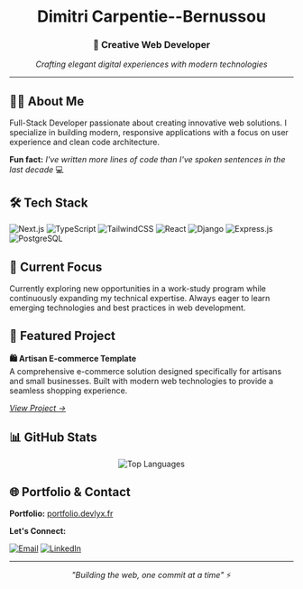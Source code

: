 <div align="center">

# Dimitri Carpentie--Bernussou
### 🎨 Creative Web Developer

*Crafting elegant digital experiences with modern technologies*

---

</div>

## 👨‍💻 About Me

Full-Stack Developer passionate about creating innovative web solutions. I specialize in building modern, responsive applications with a focus on user experience and clean code architecture.

**Fun fact:** *I've written more lines of code than I've spoken sentences in the last decade* 💻

## 🛠️ Tech Stack

![Next.js](https://img.shields.io/badge/Next.js-000000?style=for-the-badge&logo=next.js&logoColor=white&color=7c3aed)
![TypeScript](https://img.shields.io/badge/TypeScript-007ACC?style=for-the-badge&logo=typescript&logoColor=white&color=7c3aed)
![TailwindCSS](https://img.shields.io/badge/Tailwind_CSS-38B2AC?style=for-the-badge&logo=tailwind-css&logoColor=white&color=7c3aed)
![React](https://img.shields.io/badge/React-20232A?style=for-the-badge&logo=react&logoColor=white&color=7c3aed)
![Django](https://img.shields.io/badge/Django-092E20?style=for-the-badge&logo=django&logoColor=white&color=7c3aed)
![Express.js](https://img.shields.io/badge/Express.js-000000?style=for-the-badge&logo=express&logoColor=white&color=7c3aed)
![PostgreSQL](https://img.shields.io/badge/PostgreSQL-316192?style=for-the-badge&logo=postgresql&logoColor=white&color=7c3aed)

## 🎯 Current Focus

Currently exploring new opportunities in a work-study program while continuously expanding my technical expertise. Always eager to learn emerging technologies and best practices in web development.

## 🚀 Featured Project

**🛍️ Artisan E-commerce Template**  
A comprehensive e-commerce solution designed specifically for artisans and small businesses. Built with modern web technologies to provide a seamless shopping experience.

*[View Project →](https://ecommerce-app.devlyx.fr)*

## 📊 GitHub Stats

<div align="center">

<!--![GitHub Stats](https://github-readme-stats.vercel.app/api?username=dCB42&show_icons=true&theme=default&title_color=7c3aed&text_color=6b7280&icon_color=8b5cf6&bg_color=ffffff&border_color=e5e7eb)-->

![Top Languages](https://github-readme-stats.vercel.app/api/top-langs/?username=dCB42&layout=compact&theme=default&title_color=7c3aed&text_color=6b7280&bg_color=ffffff&border_color=e5e7eb)

</div>

## 🌐 Portfolio & Contact

**Portfolio:** [portfolio.devlyx.fr](https://portfolio.devlyx.fr)

**Let's Connect:**

[![Email](https://img.shields.io/badge/Email-D14836?style=for-the-badge&logo=gmail&logoColor=white&color=7c3aed)](mailto:dcb42.dev@gmail.com)
[![LinkedIn](https://img.shields.io/badge/LinkedIn-0077B5?style=for-the-badge&logo=linkedin&logoColor=white&color=7c3aed)](https://www.linkedin.com/in/dimitri-carpentier-bernussou-a8772b241)

---

<div align="center">

*"Building the web, one commit at a time"* ⚡

</div>

